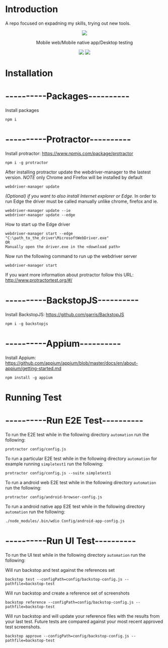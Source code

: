 # Introduction

A repo focused on expadning my skills, trying out new tools.

<p align="center">
  <img src="https://media.giphy.com/media/UtsfKvIicVzDZ47KPy/giphy.gif"></img>
</p>

<p align="center">
  Mobile web/Mobile native app/Desktop testing
  </p>
<p align="center">
  <img src="https://media.giphy.com/media/IbOOE3MK6IZu3pqcUD/giphy.gif"></img>
    <img src="https://media.giphy.com/media/Yl51C5o6G4PavkkEtU/giphy.gif"></img>
</p>


# Installation
# ----------Packages----------
Install packages

```
npm i
```
# ----------Protractor----------
Install protractor: https://www.npmjs.com/package/protractor

```
npm i -g protractor
```
After installing protractor update the webdriver-manager to the lastest version.
*NOTE* only Chrome and Firefox will be installed by default

```
webdriver-manager update
```
*(Optional) if you want to also install Internet explorer or Edge*.
In order to run Edge the driver must be called manually unlike chrome, firefox and ie.

```
webdriver-manager update --ie
webdriver-manager update --edge
```
How to start up the Edge driver
```
webdriver-manager start --edge "C:\path_to_the_driver\MicrosoftWebDriver.exe"
OR
Manually open the driver.exe in the <download path>
```

Now run the following command to run up the webdriver server

```
webdriver-manager start
```
If you want more information about protractor follow this URL: http://www.protractortest.org/#/

# ----------BackstopJS----------
Install BackstopJS: https://github.com/garris/BackstopJS

```
npm i -g backstopjs
```

# ----------Appium----------
Install Appium: https://github.com/appium/appium/blob/master/docs/en/about-appium/getting-started.md

```
npm install -g appium
```

# Running Test
# ----------Run E2E Test----------
To run the E2E test while in the following directory `automation` run the following:

```
protractor config/config.js
```

To run a particular E2E test while in the following directory `automation` for example running `simpletest1` run the following:

```
protractor config/config.js --suite simpletest1
```

To run a android web E2E test while in the following directory `automation` run the following:

```
protractor config/android-browser-config.js
```

To run a android native app E2E test while in the following directory `automation` run the following:

```
./node_modules/.bin/wdio Config/android-app-config.js
```

# ----------Run UI Test----------
To run the UI test while in the following directory `automation` run the following:

Will run backstop and test against the references set
```
backstop test --configPath=config/backstop-config.js --pathfile=backstop-test
```
Will run backstop and create a reference set of screenshots
```
backstop reference --configPath=config/backstop-config.js --pathfile=backstop-test
```
Will run backstop and will update your reference files with the results from your last test. Future tests are compared against your most recent approved test screenshots.
```
backstop approve --configPath=config/backstop-config.js --pathfile=backstop-test
```
